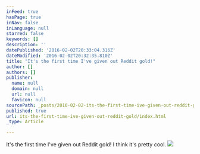 ```yaml
---
inFeed: true
hasPage: true
inNav: false
inLanguage: null
starred: false
keywords: []
description: ''
datePublished: '2016-02-02T20:33:04.316Z'
dateModified: '2016-02-02T20:32:35.810Z'
title: "It's the first time I've given out Reddit gold!"
author: []
authors: []
publisher:
  name: null
  domain: null
  url: null
  favicon: null
sourcePath: _posts/2016-02-02-its-the-first-time-ive-given-out-reddit-gold.md
published: true
url: its-the-first-time-ive-given-out-reddit-gold/index.html
_type: Article

---
```

It's the first time I've given out Reddit gold! I think it's pretty cool.
![](https://the-grid-user-content.s3-us-west-2.amazonaws.com/9fac12a7-13e5-4a8b-a7ef-ae2240c4b4ae.PNG)